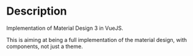 # Description

Implementation of Material Design 3 in VueJS.

This is aiming at being a full implementation of the material design, with components, not just a theme.
